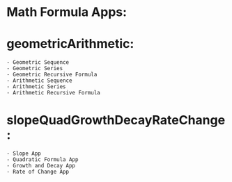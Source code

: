 # Math Formula Apps:

# geometricArithmetic:
    - Geometric Sequence
    - Geometric Series
    - Geometric Recursive Formula
    - Arithmetic Sequence
    - Arithmetic Series
    - Arithmetic Recursive Formula

# slopeQuadGrowthDecayRateChange:
    - Slope App
    - Quadratic Formula App
    - Growth and Decay App
    - Rate of Change App
